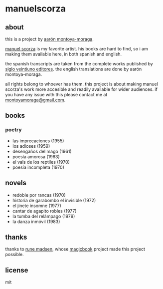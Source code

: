 # manuelscorza

## about

this is a project by [aarón montoya-moraga](http://montoyamoraga.io/).

[manuel scorza](https://en.wikipedia.org/wiki/Manuel_Scorza) is my favorite artist. his books are hard to find, so i am making them available here, in both spanish and english.

the spanish transcripts are taken from the complete works published by [siglo veintiuno editores](http://www.sigloxxieditores.com.mx/). the english translations are done by aarón montoya-moraga.

all rights belong to whoever has them. this project is about making manuel scorza's work more accesible and readily available for wider audiences. if you have any issue with this please contact me at montoyamoraga@gmail.com.

## books

### poetry

* las imprecaciones (1955)
* los adioses (1959)
* desengaños del mago (1961)
* poesía amorosa (1963)
* el vals de los reptiles (1970)
* poesía incompleta (1970)

## novels

* redoble por rancas (1970)
* historia de garabombo el invisible (1972)
* el jinete insomne (1977)
* cantar de agapito robles (1977)
* la tumba del relámpago (1979)
* la danza inmóvil (1983)

## thanks

thanks to [rune madsen](https://runemadsen.com/), whose [magicbook](https://github.com/magicbookproject/magicbook) project made this project possible.

## license

mit
